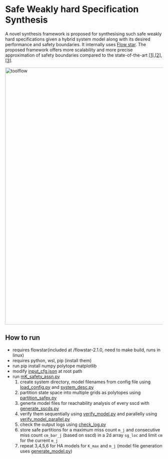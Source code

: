# Safe Weakly hard Specification Synthesis

A novel synthesis framework is proposed for synthesising such safe weakly hard specifications given a hybrid system model along with its desired performance and safety boundaries. It internally uses [Flow star](https://github.com/chenxin415/flowstar). The proposed framework offers more scalability and more precise approximation of safety boundaries compared to the state-of-the-art [[1](https://dl.acm.org/doi/10.1145/3302504.3311811)],[[2](https://dl.acm.org/doi/10.1007/978-3-030-53288-8_26)],[[3](https://eskang.github.io/assets/papers/rv20b.pdf#page=3.14)].

<img width="1609" height="820" alt="toolflow" src="https://github.com/user-attachments/assets/bfd9a084-00d1-4e8b-b9cf-ec02d1f5797a" />

## How to run
- requires flowstar(included at /flowstar-2.1.0, need to make build, runs in linux) 
- requires python, wsl, pip (install them)
- run pip install numpy polytope matplotlib 
- modify [input_cfg.json](/input_cfg.json) at root path
- run [mK_safety_assn.py](/mK_safety_assn.py)
    1. create system directory, model filenames from config file using [load_config.py](/utils/config.py) and [system_desc.py](/system_desc.py)
    2. partition state space into multiple grids as polytopes using [partition_safex.py](/partition_safex.py)
    3. generte model files for reachability analysis of every sscd with [generate_sscds.py](/generate_sscds.py)
    4. verify them sequentially using [verify_model.py](/verify_model.py) and parallelly using [verify_model_parallel.py](/verify_model_parallel.py)
    5. check the output logs using [check_log.py](/utils/check_log.py)
    6. store safe partitions for a maximum miss count ```m_j``` and consecutive miss count ```cm_bar_j``` (based on sscd) in a 2d array ```sg_loc``` and limit ```cm``` for the current ```m_j```
    7. repeat 3,4,5,6 for HA models for ```K_max``` and ```m_j``` (model file generation uses [generate_model.py](/generate_model.py))






